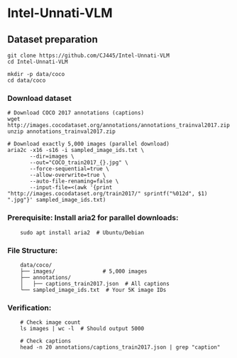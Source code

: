 # Intel-Unnati-VLM

## Dataset preparation

```
git clone https://github.com/CJ445/Intel-Unnati-VLM
cd Intel-Unnati-VLM
```

```
mkdir -p data/coco
cd data/coco
```
### Download dataset

```
# Download COCO 2017 annotations (captions)
wget http://images.cocodataset.org/annotations/annotations_trainval2017.zip
unzip annotations_trainval2017.zip

# Download exactly 5,000 images (parallel download)
aria2c -x16 -s16 -i sampled_image_ids.txt \
       --dir=images \
       --out="COCO_train2017_{}.jpg" \
       --force-sequential=true \
       --allow-overwrite=true \
       --auto-file-renaming=false \
       --input-file=<(awk '{print "http://images.cocodataset.org/train2017/" sprintf("%012d", $1) ".jpg"}' sampled_image_ids.txt)
```

### Prerequisite: Install aria2 for parallel downloads:
```
    sudo apt install aria2  # Ubuntu/Debian
```
### File Structure:
```
    data/coco/
    ├── images/               # 5,000 images
    ├── annotations/
    │   ├── captions_train2017.json  # All captions
    └── sampled_image_ids.txt  # Your 5K image IDs
```
### Verification:
```
    # Check image count
    ls images | wc -l  # Should output 5000

    # Check captions
    head -n 20 annotations/captions_train2017.json | grep "caption"

```
